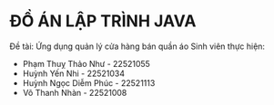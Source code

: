 # ĐỒ ÁN LẬP TRÌNH JAVA
Đề tài: Ứng dụng quản lý cửa hàng bán quần áo
Sinh viên thực hiện:
- Phạm Thuỵ Thảo Như - 22521055
- Huỳnh Yến Nhi	- 22521034
- Huỳnh Ngọc Diễm Phúc - 22521113
- Võ Thanh Nhàn	- 22521008
